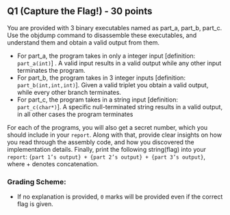 ## Q1 (Capture the Flag!) - 30 points
You are provided with 3 binary executables named as part_a, part_b, part_c. Use the objdump command to disassemble these executables, and understand them and obtain a valid output from them. 
* For part_a, the program takes in only a integer input \[definition: `part_a(int)`\] . A valid input results in a valid output while any other input terminates the program.
* For part_b, the program takes in 3 integer inputs \[definition: `part_b(int,int,int)`\]. Given a valid triplet you obtain a valid output, while every other branch terminates.
* For part_c, the program takes in a string input \[definition: `part_c(char*)`\]. A specific null-terminated string results in a valid output, in all other cases the program terminates

For each of the programs, you will also get a secret number, which you should include in your `report`. Along with that, provide clear insights on how you read through the assembly code, and how you discovered the implementation details. Finally, print the following string(flag) into your `report`:
`{part 1’s output} + {part 2’s output} + {part 3’s output}`, where + denotes concatenation.

### Grading Scheme:
* If no explanation is provided, `0` marks will be provided even if the correct flag is given.
